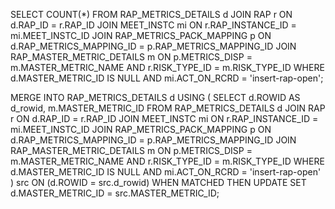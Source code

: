 SELECT COUNT(*)
FROM RAP_METRICS_DETAILS d
JOIN RAP r ON d.RAP_ID = r.RAP_ID
JOIN MEET_INSTC mi ON r.RAP_INSTANCE_ID = mi.MEET_INSTC_ID
JOIN RAP_METRICS_PACK_MAPPING p ON d.RAP_METRICS_MAPPING_ID = p.RAP_METRICS_MAPPING_ID
JOIN RAP_MASTER_METRIC_DETAILS m
  ON p.METRICS_DISP = m.MASTER_METRIC_NAME
 AND r.RISK_TYPE_ID = m.RISK_TYPE_ID
WHERE d.MASTER_METRIC_ID IS NULL
  AND mi.ACT_ON_RCRD = 'insert-rap-open';



MERGE INTO RAP_METRICS_DETAILS d
USING (
    SELECT
        d.ROWID AS d_rowid,
        m.MASTER_METRIC_ID
    FROM RAP_METRICS_DETAILS d
    JOIN RAP r ON d.RAP_ID = r.RAP_ID
    JOIN MEET_INSTC mi ON r.RAP_INSTANCE_ID = mi.MEET_INSTC_ID
    JOIN RAP_METRICS_PACK_MAPPING p ON d.RAP_METRICS_MAPPING_ID = p.RAP_METRICS_MAPPING_ID
    JOIN RAP_MASTER_METRIC_DETAILS m
      ON p.METRICS_DISP = m.MASTER_METRIC_NAME
     AND r.RISK_TYPE_ID = m.RISK_TYPE_ID
    WHERE d.MASTER_METRIC_ID IS NULL
      AND mi.ACT_ON_RCRD = 'insert-rap-open'
) src
ON (d.ROWID = src.d_rowid)
WHEN MATCHED THEN
  UPDATE SET d.MASTER_METRIC_ID = src.MASTER_METRIC_ID;
